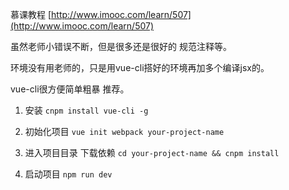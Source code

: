 慕课教程 [http://www.imooc.com/learn/507](http://www.imooc.com/learn/507)

虽然老师小错误不断，但是很多还是很好的 规范注释等。

环境没有用老师的，只是用vue-cli搭好的环境再加多个编译jsx的。

vue-cli很方便简单粗暴 推荐。

1. 安装
`cnpm install vue-cli -g`

2. 初始化项目
`vue init webpack your-project-name`

3. 进入项目目录 下载依赖
`cd your-project-name && cnpm install `

4. 启动项目
`npm run dev`